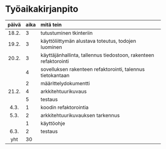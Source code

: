 # Työaikakirjanpito

| päivä | aika | mitä tein  |
| :----:|:-----| :-----|
| 18.2. | 3    | tutustuminen tkinteriin |
| 19.2. | 3    | käyttöliittymän alustava toteutus, todojen luominen |
| 20.2. | 3    | käyttäjänhallinta, tallennus tiedostoon, rakenteen refaktorointi |
|       | 4    | sovelluksen rakenteen refaktorointi, talennus tietokantaan |
|       | 2    | määrittelydokumentti |
| 21.2. | 4    | arkkitehtuurikuvaus |
|       | 5    | testaus |
| 4.3.  | 1    | koodin refaktorointia |
| 5.3.  | 2    | arkkitehtuurikuvauksen tarkennus |
|       | 1    | käyttöohje |
| 6.3.  | 2    | testaus |
| yht   | 30   | | 
